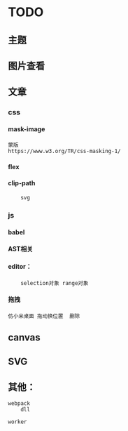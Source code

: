 # TODO

## 主题
## 图片查看


## 文章

### css 

#### mask-image	
	蒙版
	https://www.w3.org/TR/css-masking-1/
#### flex 
#### clip-path
        svg


### js
#### babel
#### AST相关
#### editor：
		selection对象 range对象
#### 拖拽
	仿小米桌面 拖动换位置  删除


## canvas

## SVG

## 其他：
	webpack
		dll

	worker

